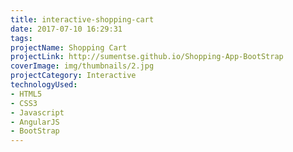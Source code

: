 ```yaml
---
title: interactive-shopping-cart
date: 2017-07-10 16:29:31
tags:
projectName: Shopping Cart
projectLink: http://sumentse.github.io/Shopping-App-BootStrap
coverImage: img/thumbnails/2.jpg
projectCategory: Interactive
technologyUsed:
- HTML5
- CSS3
- Javascript
- AngularJS
- BootStrap
---
```


